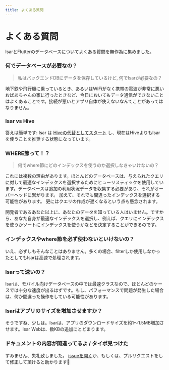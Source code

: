```yaml
---
title: よくある質問
---
```


# よくある質問

IsarとFlutterのデータベースについてよくある質問を無作為に集めました。

### 何でデータベースが必要なの？

> 私はバックエンドDBにデータを保存しているけど, 何でIsarが必要なの？

地下鉄や飛行機に乗っているとき、あるいはWiFiがなく携帯の電波が非常に悪いおばあちゃんの家に行ったときなど、今日においてもデータ通信ができないことはよくあることです。接続が悪いとアプリ自体が使えないなんてことがあってはなりません。

### Isar vs Hive

答えは簡単です: Isar は [Hiveの代替としてスタート](https://github.com/hivedb/hive/issues/246) し、現在はHiveよりもIsarを使うことを推奨する状態になっています。

### WHERE節って！？

> 何でwhere節にどのインデックスを使うのか選択しなきゃいけないの？

これには複数の理由があります。ほとんどのデータベースは、与えられたクエリに対して最適なインデックスを選択するためにヒューリスティックを使用しています。データベースは追加の利用状況データを収集する必要があり、それがオーバーヘッドに繋がります。 加えて、それでも間違ったインデックスを選択する可能性があります。 更にはクエリの作成が遅くなるという点も懸念されます。

開発者であるあなた以上に、あなたのデータを知っている人はいません。ですから、あなた自身が最適なインデックスを選択し、例えば、クエリにインデックスを使うかソートにインデックスを使うかなどを決定することができるのです。

### インデックスやwhere節を必ず使わないといけないの？

いえ、必ずしもそんなことはありません。多くの場合、filterしか使用しなかったとしてもIsarは高速で処理されます。

### Isarって速いの？

Isarは、モバイル向けデータベースの中では最速クラスなので、ほとんどのケースでは十分な速度が出るはずです。もし、パフォーマンスで問題が発生した場合は、何か間違った操作をしている可能性があります。

### Isarはアプリのサイズを増加させますか？

そうですね、少しは。Isarは、アプリのダウンロードサイズを約1〜1.5MB増加させます。Isar Webは、数KBの追加にとどまります。

### ドキュメントの内容が間違ってるよ / タイポ見つけた

すみません、失礼致しました。 [issueを開く](https://github.com/isar-community/isar-community/issues/new/choose)か、もしくは、プルリクエストをして修正して頂けると助かります💪
